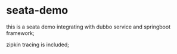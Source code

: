 # seata-demo

this is a seata demo integrating with dubbo service and springboot framework;


zipkin tracing is included;